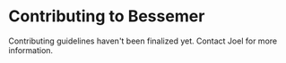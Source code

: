 # Contributing to Bessemer
Contributing guidelines haven't been finalized yet.  Contact Joel for more
information.
